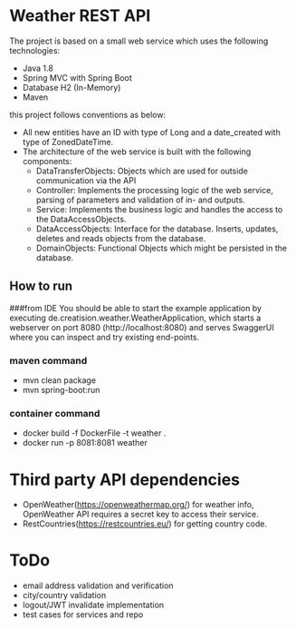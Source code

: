 # Weather REST API

The project is based on a small web service which uses the following technologies:

* Java 1.8
* Spring MVC with Spring Boot
* Database H2 (In-Memory)
* Maven

this project follows conventions as below:

 * All new entities have an ID with type of Long and a date_created with type of ZonedDateTime.
 * The architecture of the web service is built with the following components:
   * DataTransferObjects: Objects which are used for outside communication via the API
   * Controller: Implements the processing logic of the web service, parsing of parameters and validation of in- and outputs.
   * Service: Implements the business logic and handles the access to the DataAccessObjects.
   * DataAccessObjects: Interface for the database. Inserts, updates, deletes and reads objects from the database.
   * DomainObjects: Functional Objects which might be persisted in the database.

## How to run
###from IDE
You should be able to start the example application by executing de.creatision.weather.WeatherApplication, which starts a webserver on port 8080 (http://localhost:8080) and serves SwaggerUI where you can inspect and try existing end-points.

### maven command 
- mvn clean package
- mvn spring-boot:run

### container command
- docker build -f DockerFile -t weather .
- docker run -p 8081:8081 weather

# Third party API dependencies
 - OpenWeather(https://openweathermap.org/) for weather info, OpenWeather API requires a secret key to access their service.
 - RestCountries(https://restcountries.eu/) for getting country code.

# ToDo
 - email address validation and verification
 - city/country validation
 - logout/JWT invalidate implementation
 - test cases for services and repo

 
 
